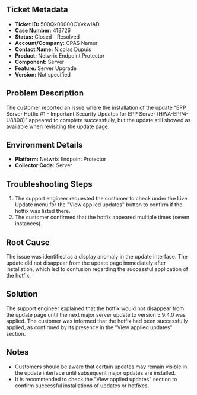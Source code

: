 ## Ticket Metadata
- **Ticket ID:** 500Qk00000CYvkwIAD
- **Case Number:** 413726
- **Status:** Closed - Resolved
- **Account/Company:** CPAS Namur
- **Contact Name:** Nicolas Dupuis
- **Product:** Netwrix Endpoint Protector
- **Component:** Server
- **Feature:** Server Upgrade
- **Version:** Not specified

## Problem Description
The customer reported an issue where the installation of the update "EPP Server Hotfix #1 - Important Security Updates for EPP Server (HWA-EPP4-U8800)" appeared to complete successfully, but the update still showed as available when revisiting the update page.

## Environment Details
- **Platform:** Netwrix Endpoint Protector
- **Collector Code:** Server

## Troubleshooting Steps
1. The support engineer requested the customer to check under the Live Update menu for the "View applied updates" button to confirm if the hotfix was listed there.
2. The customer confirmed that the hotfix appeared multiple times (seven instances).

## Root Cause
The issue was identified as a display anomaly in the update interface. The update did not disappear from the update page immediately after installation, which led to confusion regarding the successful application of the hotfix.

## Solution
The support engineer explained that the hotfix would not disappear from the update page until the next major server update to version 5.9.4.0 was applied. The customer was informed that the hotfix had been successfully applied, as confirmed by its presence in the "View applied updates" section.

## Notes
- Customers should be aware that certain updates may remain visible in the update interface until subsequent major updates are installed.
- It is recommended to check the "View applied updates" section to confirm successful installations of updates or hotfixes.